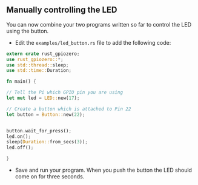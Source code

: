 ## Manually controlling the LED

You can now combine your two programs written so far to control the LED using the button.

+ Edit the `examples/led_button.rs` file to add the following code:

```rust
extern crate rust_gpiozero;
use rust_gpiozero::*;
use std::thread::sleep;
use std::time::Duration;

fn main() {

// Tell the Pi which GPIO pin you are using
let mut led = LED::new(17);

// Create a button which is attached to Pin 22
let button = Button::new(22);


button.wait_for_press();
led.on();
sleep(Duration::from_secs(3));
led.off();

}

```

+ Save and run your program. When you push the button the LED should come on for three seconds.
